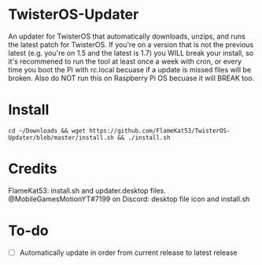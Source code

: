 # TwisterOS-Updater
An updater for TwisterOS that automatically downloads, unzips, and runs the latest patch for TwisterOS.
If you're on a version that is not the previous latest (e.g. you're on 1.5 and the latest is 1.7) you WILL break your install, so it's recommened to run the tool at least once a week with cron, or every time you boot the Pi with rc.local becuase if a update is missed files will be broken. Also do NOT run this on Raspberry Pi OS becuase it will BREAK too.

# Install
`cd ~/Downloads && wget https://github.com/FlameKat53/TwisterOS-Updater/blob/master/install.sh && ./install.sh`

# Credits
FlameKat53: install.sh and updater.desktop files. @MobileGamesMotionYT#7199 on Discord: desktop file icon and install.sh

# To-do
- [ ] Automatically update in order from current release to latest release
